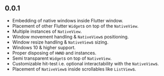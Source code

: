 ## 0.0.1

- Embedding of native windows inside Flutter window.
- Placement of other Flutter `Widget`s on top of the `NativeView`.
- Multiple instances of `NativeView`.
- Window movement handling & `NativeView`s positioning.
- Window resize handling & `NativeView`s sizing.
- Windows 10 & higher support.
- Proper disposing of `HWND` and instances.
- Semi transparent `Widget`s on top of `NativeView`.
- Customizable hit-test i.e. optional interactability with the `NativeView`s.
- Placement of `NativeView`s inside scrollables like `ListView`s.
